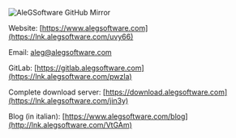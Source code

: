 ![AleGSoftware](https://www.alegsoftware.com/immagini/logo_small.png) GitHub Mirror

Website: [https://www.alegsoftware.com](https://lnk.alegsoftware.com/uvy66)

Email: [aleg@alegsoftware.com](mailto:aleg@alegsoftware.com)

GitLab: [https://gitlab.alegsoftware.com](https://lnk.alegsoftware.com/pwzla)

Complete download server: [https://download.alegsoftware.com](https://lnk.alegsoftware.com/jin3y)

Blog (in italian): [https://www.alegsoftware.com/blog](http://lnk.alegsoftware.com/VtGAm)
